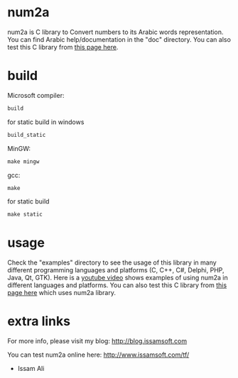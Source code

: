 num2a
=====

num2a is C library to Convert numbers to its Arabic words representation. 
You can find Arabic help/documentation in the "doc" directory. You can also test this C library from [this page here](http://www.issamsoft.com/tf/).

build
=====

Microsoft compiler:
```html
build
```
for static build in windows
```html
build_static
```

MinGW:
```html
make mingw
```
gcc:
```html
make
```
for static build
```html
make static
```

usage
=====

Check the "examples" directory to see the usage of this library in many different programming languages and platforms (C, C++, C#, Delphi, PHP, Java, Qt, GTK).
Here is a [youtube video](https://www.youtube.com/watch?v=WqCS2CjKEHw) shows examples of using num2a in different languages and platforms.
You can also test this C library from [this page here](http://www.issamsoft.com/tf/) which uses num2a library.

extra links
==========
For more info, please visit my blog: http://blog.issamsoft.com 

You can test num2a online here: http://www.issamsoft.com/tf/

- Issam Ali


